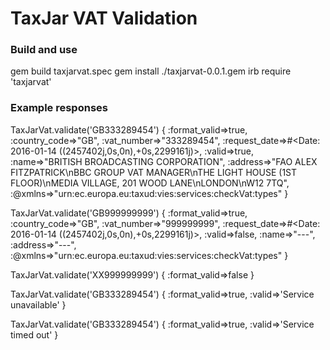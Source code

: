 # TaxJar VAT Validation #

### Build and use ###

gem build taxjarvat.spec
gem install ./taxjarvat-0.0.1.gem
irb
require 'taxjarvat'

### Example responses ###

TaxJarVat.validate('GB333289454')
{
  :format_valid=>true, 
  :country_code=>"GB", 
  :vat_number=>"333289454", 
  :request_date=>#<Date: 2016-01-14 ((2457402j,0s,0n),+0s,2299161j)>, 
  :valid=>true, 
  :name=>"BRITISH BROADCASTING CORPORATION", 
  :address=>"FAO ALEX FITZPATRICK\nBBC GROUP VAT MANAGER\nTHE LIGHT HOUSE (1ST FLOOR)\nMEDIA VILLAGE, 201 WOOD LANE\nLONDON\nW12 7TQ", 
  :@xmlns=>"urn:ec.europa.eu:taxud:vies:services:checkVat:types"
}

TaxJarVat.validate('GB999999999')
{
  :format_valid=>true, 
  :country_code=>"GB", 
  :vat_number=>"999999999", 
  :request_date=>#<Date: 2016-01-14 ((2457402j,0s,0n),+0s,2299161j)>, 
  :valid=>false, :name=>"---", 
  :address=>"---", 
  :@xmlns=>"urn:ec.europa.eu:taxud:vies:services:checkVat:types"
}

TaxJarVat.validate('XX999999999')
{
  :format_valid=>false
}

TaxJarVat.validate('GB333289454')
{
  :format_valid=>true,
  :valid=>'Service unavailable'
}

TaxJarVat.validate('GB333289454')
{
  :format_valid=>true,
  :valid=>'Service timed out'
}